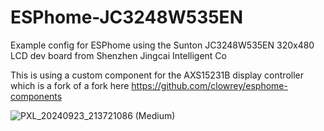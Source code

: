# ESPhome-JC3248W535EN
Example config for ESPhome using the Sunton JC3248W535EN 320x480 LCD dev board from Shenzhen Jingcai Intelligent Co

This is using a custom component for the AXS15231B display controller which is a fork of a fork here https://github.com/clowrey/esphome-components

![PXL_20240923_213721086 (Medium)](https://github.com/user-attachments/assets/bf265af9-d540-4c37-9f80-43b1947c548c)
